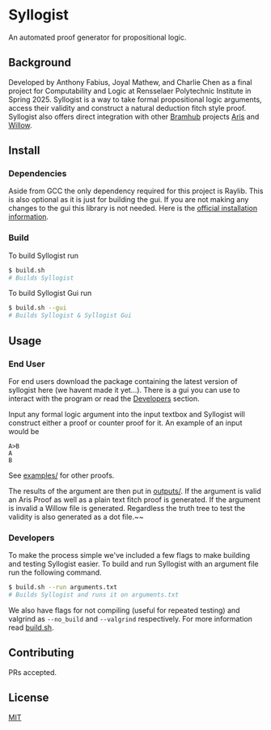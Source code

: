 # Syllogist

An automated proof generator for propositional logic.

## Background

Developed by Anthony Fabius, Joyal Mathew, and Charlie Chen as a final project for Computability and Logic at Rensselaer Polytechnic Institute in Spring 2025. Syllogist is a way to take formal propositional logic arguments, access their validity and construct a natural deduction fitch style proof. Syllogist also offers direct integration with other [Bramhub](https://github.com/Bram-Hub) projects [Aris](https://github.com/Bram-Hub/aris) and [Willow](https://github.com/Bram-Hub/Willow).

## Install

### Dependencies

Aside from GCC the only dependency required for this project is Raylib. This is also optional as it is just for building the gui. If you are not making any changes to the gui this library is not needed. Here is the [official installation information](https://github.com/raysan5/raylib?tab=readme-ov-file#build-and-installation).

### Build

To build Syllogist run

```bash
$ build.sh
# Builds Syllogist
```

To build Syllogist Gui run

```bash
$ build.sh --gui
# Builds Syllogist & Syllogist Gui
```

## Usage

### End User

For end users download the package containing the latest version of syllogist here (we havent made it yet...). There is a gui you can use to interact with the program or read the [Developers](#developers) section.

Input any formal logic argument into the input textbox and Syllogist will construct either a proof or counter proof for it. An example of an input would be

```text
A>B
A
B
```

See [examples/](/examples/) for other proofs.

The results of the argument are then put in [outputs/](/output/). If the argument is valid an Aris Proof as well as a plain text fitch proof is generated. If the argument is invalid a Willow file is generated. Regardless the truth tree to test the validity is also generated as a dot file.~~

### Developers

To make the process simple we've included a few flags to make building and testing Syllogist easier. To build and run Syllogist with an argument file run the following command.

```bash
$ build.sh --run arguments.txt
# Builds Syllogist and runs it on arguments.txt
```

We also have flags for not compiling (useful for repeated testing) and valgrind as `--no_build` and `--valgrind` respectively. For more information read [build.sh](build.sh).

## Contributing

PRs accepted.

## License

[MIT](LICENSE)
